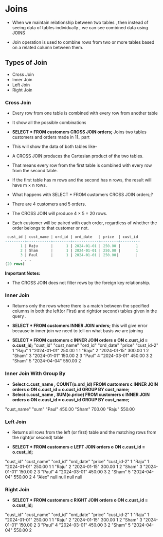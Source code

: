 # Joins

- When we maintain relationship between two tables , then instead of seeing data of tables individually , we can see combined data using JOINS

- Join operation is used to combine rows from two or more tables based on a related column between them.

## Types of Join
- Cross Join
- Inner Join
- Left Join
- Right Join

### Cross Join
- Every row from one table is combined with every row from another table
- It show all the possible combinations
- **SELECT * FROM customers CROSS JOIN orders;**  Joins two tables customers and orders made in 11_ part

- This will show the data of both tables like-

- A CROSS JOIN produces the Cartesian product of the two tables.

- That means every row from the first table is combined with every row from the second table.

- If the first table has m rows and the second has n rows, the result will have m × n rows.

- What happens with SELECT * FROM customers CROSS JOIN orders;?
- There are 4 customers and 5 orders.

- The CROSS JOIN will produce 4 × 5 = 20 rows.

- Each customer will be paired with each order, regardless of whether the order belongs to that customer or not.


```sql
 cust_id | cust_name | ord_id | ord_date   | price  | cust_id 
---------+-----------+--------+------------+--------+---------
       1 | Raju      |      1 | 2024-01-01 | 250.00 |       1
       2 | Sham      |      1 | 2024-01-01 | 250.00 |       1
       3 | Paul      |      1 | 2024-01-01 | 250.00|        |
       . . .
(20 rows)
```


**Important Notes:**
- The CROSS JOIN does not filter rows by the foreign key relationship.


### Inner Join
- Returns only the rows where there is a match between the specified columns in both the left(or First) and right(or second) tables given in the query . 


- **SELECT * FROM customers INNER JOIN orders;**  this will give error because in inner join we need to tell on what basis we are joining 


- **SELECT * FROM customers c INNER JOIN orders o ON c.cust_id = o.cust_id;** 
"cust_id"	"cust_name"	"ord_id"	"ord_date"	    "price"	"cust_id-2"
    1	        "Raju"	    1	    "2024-01-01"	250.00	    1
    1	        "Raju"	    2	    "2024-01-15"	300.00	    1
    2	        "Sham"	    3	    "2024-01-01"	150.00	    2
    3	        "Paul"	    4	    "2024-03-01"	450.00	    3
    2	        "Sham"	    5	    "2024-04-04"	550.00	    2

### Inner Join With Group By 
- **Select c.cust_name , COUNT(o.ord_id) FROM customers c INNER JOIN orders o ON c.cust_id = o.cust_id GROUP BY cust_name;**
- **Select c.cust_name , SUM(o.price) FROM customers c INNER JOIN orders o ON c.cust_id = o.cust_id GROUP BY cust_name;**

"cust_name"	"sum"
"Paul"	450.00
"Sham"	700.00
"Raju"	550.00

### Left Join
- Returns all rows from the left (or first) table and the matching rows from the right(or second) table

- **SELECT * FROM customers c LEFT JOIN orders o ON c.cust_id = o.cust_id;**

"cust_id"	"cust_name"	"ord_id"	"ord_date"	    "price"	"cust_id-2"
    1	        "Raju"	    1	    "2024-01-01"	250.00	    1
    1	        "Raju"	    2	    "2024-01-15"	300.00	    1
    2	        "Sham"	    3	    "2024-01-01"	150.00	    2
    3	        "Paul"	    4	    "2024-03-01"	450.00	    3
    2	        "Sham"	    5	    "2024-04-04"	550.00	    2
    4	        "Alex"	    null        null        null        null			

### Right Join

- **SELECT * FROM customers c RIGHT JOIN orders o ON c.cust_id = o.cust_id;**

"cust_id"	"cust_name"	"ord_id"	"ord_date"	    "price"	"cust_id-2"
    1	        "Raju"	    1	    "2024-01-01"	250.00	    1
    1	        "Raju"	    2	    "2024-01-15"	300.00	    1
    2	        "Sham"	    3	    "2024-01-01"	150.00	    2
    3	        "Paul"	    4	    "2024-03-01"	450.00	    3
    2	        "Sham"	    5	    "2024-04-04"	550.00	    2